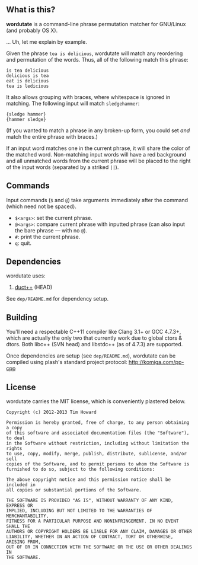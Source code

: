 
## What is this?

**wordutate** is a command-line phrase permutation matcher for GNU/Linux
(and probably OS X).

… Uh, let me explain by example.

Given the phrase `tea is delicious`, wordutate will match any reordering and
permutation of the words. Thus, all of the following match this phrase:

```
is tea delicious
delicious is tea
eat is delicious
tea is ledicious
```

It also allows grouping with braces, where whitespace is ignored in matching.
The following input will match `sledgehammer`:

```
{sledge hammer}
{hammer sledge}
```

(If you wanted to match a phrase in any broken-up form, you could set *and*
match the entire phrase with braces.)

If an input word matches one in the current phrase, it will share the color of
the matched word. Non-matching input words will have a red background and all
unmatched words from the current phrase will be placed to the right of the
input words (separated by a striked `||`).

## Commands

Input commands (`$` and `@`) take arguments immediately after the command
(which need not be spaced).

* `$<args>`: set the current phrase.
* `@<args>`: compare current phrase with inputted phrase (can also input the
  bare phrase — with no `@`).
* `#`: print the current phrase.
* `q`: quit.

## Dependencies

wordutate uses:

1. [duct++](https://github.com/komiga/duct-cpp) (HEAD)

See `dep/README.md` for dependency setup.

## Building

You'll need a respectable C++11 compiler like Clang 3.1+ or GCC 4.7.3+, which
are actually the only two that currently work due to global ctors & dtors.
Both libc++ (SVN head) and libstdc++ (as of 4.7.3) are supported.

Once dependencies are setup (see `dep/README.md`), wordutate can be compiled
using plash's standard project protocol: http://komiga.com/pp-cpp

## License

wordutate carries the MIT license, which is conveniently plastered below.

```
Copyright (c) 2012-2013 Tim Howard

Permission is hereby granted, free of charge, to any person obtaining a copy
of this software and associated documentation files (the "Software"), to deal
in the Software without restriction, including without limitation the rights
to use, copy, modify, merge, publish, distribute, sublicense, and/or sell
copies of the Software, and to permit persons to whom the Software is
furnished to do so, subject to the following conditions:

The above copyright notice and this permission notice shall be included in
all copies or substantial portions of the Software.

THE SOFTWARE IS PROVIDED "AS IS", WITHOUT WARRANTY OF ANY KIND, EXPRESS OR
IMPLIED, INCLUDING BUT NOT LIMITED TO THE WARRANTIES OF MERCHANTABILITY,
FITNESS FOR A PARTICULAR PURPOSE AND NONINFRINGEMENT. IN NO EVENT SHALL THE
AUTHORS OR COPYRIGHT HOLDERS BE LIABLE FOR ANY CLAIM, DAMAGES OR OTHER
LIABILITY, WHETHER IN AN ACTION OF CONTRACT, TORT OR OTHERWISE, ARISING FROM,
OUT OF OR IN CONNECTION WITH THE SOFTWARE OR THE USE OR OTHER DEALINGS IN
THE SOFTWARE.
```
